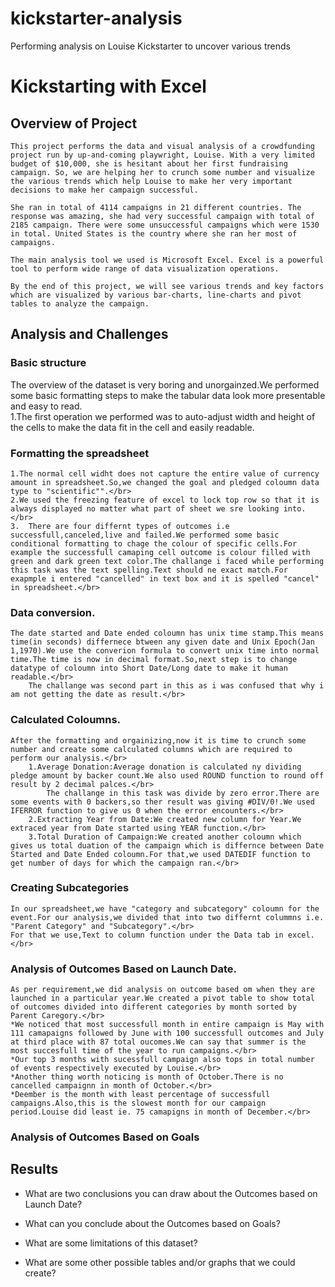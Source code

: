 # kickstarter-analysis
Performing analysis on Louise Kickstarter to uncover various trends
# Kickstarting with Excel

## Overview of Project

    This project performs the data and visual analysis of a crowdfunding project run by up-and-coming playwright, Louise. With a very limited budget of $10,000, she is hesitant about her first fundraising campaign. So, we are helping her to crunch some number and visualize the various trends which help Louise to make her very important decisions to make her campaign successful.

    She ran in total of 4114 campaigns in 21 different countries. The response was amazing, she had very successful campaign with total of 2185 campaign. There were some unsuccessful campaigns which were 1530 in total. United States is the country where she ran her most of campaigns.

    The main analysis tool we used is Microsoft Excel. Excel is a powerful tool to perform wide range of data visualization operations.

    By the end of this project, we will see various trends and key factors which are visualized by various bar-charts, line-charts and pivot tables to analyze the campaign.

## Analysis and Challenges

### Basic structure </br>
The overview of the dataset is very boring and unorgainzed.We performed some basic formatting steps to make the tabular data look more presentable and easy to read.</br>
        1.The first operation we performed was to auto-adjust width and height of the cells to make the data fit in the cell and easily readable.
            
### Formatting the spreadsheet</br>
    1.The normal cell widht does not capture the entire value of currency amount in spreadsheet.So,we changed the goal and pledged coloumn data type to "scientific"".</br>
    2.We used the freezing feature of excel to lock top row so that it is always displayed no matter what part of sheet we sre looking into.</br>
    3.  There are four differnt types of outcomes i.e successfull,canceled,live and failed.We performed some basic conditional formatting to chage the colour of specific cells.For example the successfull camaping cell outcome is colour filled with green and dark green text color.The challange i faced while performing this task was the text spelling.Text should ne exact match.For exapmple i entered "cancelled" in text box and it is spelled "cancel" in spreadsheet.</br>
    
### Data conversion.</br>
    The date started and Date ended coloumn has unix time stamp.This means time(in seconds) differnece btween any given date and Unix Epoch(Jan 1,1970).We use the converion formula to convert unix time into normal time.The time is now in decimal format.So,next step is to change datatype of coloumn into Short Date/Long date to make it human readable.</br>
        The challange was second part in this as i was confused that why i am not getting the date as result.</br>
        
### Calculated Coloumns.</br>
    After the formatting and orgainizing,now it is time to crunch some number and create some calculated columns which are required to perform our analysis.</br>
        1.Average Donation:Average donation is calculated ny dividing pledge amount by backer count.We also used ROUND function to round off result by 2 decimal palces.</br>
            The challange in this task was divide by zero error.There are some events with 0 backers,so ther result was giving #DIV/0!.We used IFERROR function to give us 0 when the error encounters.</br>
        2.Extracting Year from Date:We created new column for Year.We extraced year from Date started using YEAR function.</br>
        3.Total Duration of Campaign:We created another coloumn which gives us total duation of the campaign which is differnce between Date Started and Date Ended coloumn.For that,we used DATEDIF function to get number of days for which the campaign ran.</br>
        
### Creating Subcategories</br>
    In our spreadsheet,we have "category and subcategory" coloumn for the event.For our analysis,we divided that into two differnt colummns i.e. "Parent Category" and "Subcategory".</br>
    For that we use,Text to column function under the Data tab in excel.</br>
        
### Analysis of Outcomes Based on Launch Date.</br>
    As per requirement,we did analysis on outcome based om when they are launched in a particular year.We created a pivot table to show total of outcomes divided into different categories by month sorted by Parent Caregory.</br>
    *We noticed that most successfull month in entire campaign is May with 111 camapaigns followed by June with 100 successfull outcomes and July at third place with 87 total oucomes.We can say that summer is the most succesfull time of the year to run campaigns.</br>
    *Our top 3 months with sucessfull campaign also tops in total number of events respectively executed by Louise.</br>
    *Another thing worth noticing is month of October.There is no cancelled campaignn in month of October.</br>
    *Deember is the month with least percentage of successfull campaigns.Also,this is the slowest month for our campaign period.Louise did least ie. 75 camapigns in month of December.</br>
    
### Analysis of Outcomes Based on Goals



## Results

- What are two conclusions you can draw about the Outcomes based on Launch Date?

- What can you conclude about the Outcomes based on Goals?

- What are some limitations of this dataset?

- What are some other possible tables and/or graphs that we could create?

